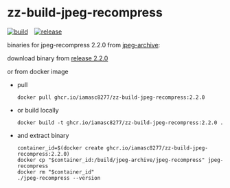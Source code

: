 # zz-build-jpeg-recompress
[![build](https://github.com/iamasc8277/zz-build-jpeg-recompress/actions/workflows/build.yml/badge.svg)](https://github.com/iamasc8277/zz-build-jpeg-recompress/actions/workflows/build.yml) &ensp; [![release](https://github.com/iamasc8277/zz-build-jpeg-recompress/actions/workflows/release.yml/badge.svg)](https://github.com/iamasc8277/zz-build-jpeg-recompress/actions/workflows/release.yml)

binaries for jpeg-recompress 2.2.0 from [jpeg-archive](https://github.com/danielgtaylor/jpeg-archive):

download binary from [release 2.2.0](https://github.com/iamasc8277/zz-build-jpeg-recompress/releases/tag/v2.2.0)

or from docker image
* pull
  ```
  docker pull ghcr.io/iamasc8277/zz-build-jpeg-recompress:2.2.0
  ```
* or build locally
  ```
  docker build -t ghcr.io/iamasc8277/zz-build-jpeg-recompress:2.2.0 .
  ```
* and extract binary
  ```
  container_id=$(docker create ghcr.io/iamasc8277/zz-build-jpeg-recompress:2.2.0)
  docker cp "$container_id:/build/jpeg-archive/jpeg-recompress" jpeg-recompress
  docker rm "$container_id"
  ./jpeg-recompress --version
  ```
